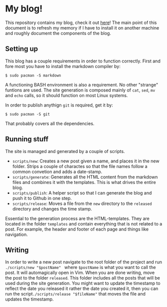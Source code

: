 # My blog!

This repository contains my blog, check it out [here](http://filimon-danopoulos.github.io/)! 
The main point of this document is to refresh my memory if I have to install it on another machine and 
roughly document the components of the blog.
 
## Setting up

This blog has a couple requirements in order to function correctly. 
First and fore most you have to install the markdown compiler by: 

    $ sudo pacman -S markdown
   
A functioning BASH environment is also a requirement. No other "strange" funtions are used.
The site generation is composed mainly of `cat`, `sed`, `mv` and `echo` calls, so it should
function on most Linux systems.

In order to publish anythign `git` is required, get it by:

    $ sudo pacman -S git
    
That probably covers all the dependencies. 

## Running stuff

The site is managed and generated by a couple of scripts. 

* `scripts/new`: Creates a new post given a name, and places it in the new folder. Strips a couple of charactes so that the file names follow a common convetion and adds a date-stamp.
* `scripts/generate`: Generates all the HTML content from the markdown files and combines it with the templates. This is what drives the entire blog. 
* `scripts/publish`: A helper script so that I can generate the blog and push it to Github in one step.
* `scripts/release`: Moves a file from the `new` directory to the `released` directory and changes the time stamp.

Essential to the generation process are the HTML-templates. 
They are located in the folder `templates` and contain everything that is not related to a post. 
For example, the header and footer of each page and things like navigation.

## Writing 

In order to write a new post navigate to the root folder of the project and run `./scripts/new "$postName" ` 
where `$postName` is what you want to call the post. 
It will automagically open in Vim. When you are done writing, move the post to the folder `released`. 
This folder includes all the posts that will be used during the site generation. 
You might want to update the timestamp to reflect the date you released it rather the date you created it,
then you can run the script`./scripts/release "$fileName"` that moves the file and updates the timestamp.
